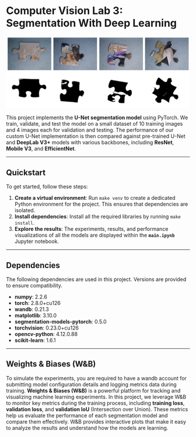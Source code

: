 # Computer Vision Lab 3: Segmentation With Deep Learning

![Test Images](./images-1024x768/test_images.png)
![Test Masks](./images-1024x768/test_masks.png)

This project implements the **U-Net segmentation model** using PyTorch. We train, validate, and test the model on a small dataset of 10 training images and 4 images each for validation and testing. The performance of our custom U-Net implementation is then compared against pre-trained U-Net and **DeepLab V3+** models with various backbones, including **ResNet**, **Mobile V3**, and **EfficientNet**.

***

## Quickstart

To get started, follow these steps:

1.  **Create a virtual environment**: Run `make venv` to create a dedicated Python environment for the project. This ensures that dependencies are isolated.
2.  **Install dependencies**: Install all the required libraries by running `make install`.
3.  **Explore the results**: The experiments, results, and performance visualizations of all the models are displayed within the **`main.ipynb`** Jupyter notebook.

***

## Dependencies

The following dependencies are used in this project. Versions are provided to ensure compatibility.

- **numpy**: 2.2.6  
- **torch**: 2.8.0+cu126  
- **wandb**: 0.21.3  
- **matplotlib**: 3.10.0  
- **segmentation-models-pytorch**: 0.5.0  
- **torchvision**: 0.23.0+cu126  
- **opencv-python**: 4.12.0.88  
- **scikit-learn**: 1.6.1  

***

## Weights & Biases (W&B)

To simulate the experiments, you are required to have a wandb account for submitting model configuration details and logging metrics data during training.
**Weights & Biases (W&B)** is a powerful platform for tracking and visualizing machine learning experiments. In this project, we leverage W&B to monitor key metrics during the training process, including **training loss**, **validation loss**, and **validation IoU** (Intersection over Union). These metrics help us evaluate the performance of each segmentation model and compare them effectively. W&B provides interactive plots that make it easy to analyze the results and understand how the models are learning.